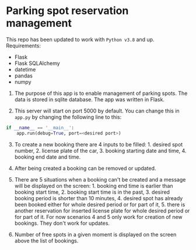 # Parking spot reservation management

This repo has been updated to work with `Python v3.8` and up.
Requirements:
- Flask
- Flask SQLAlchemy
- datetime
- pandas
- numpy


1. The purpose of this app is to enable management of parking spots. The data is stored in sqlite database. The app was written in Flask. 

2. This server will start on port 5000 by default. You can change this in `app.py` by changing the following line to this:

```python
if __name__ == '__main__':
    app.run(debug=True, port=<desired port>)
```
3. To create a new booking there are 4 inputs to be filled: 1. desired spot number, 2. license plate of the car, 3. booking starting date and time, 4. booking end date and time.

4. After being created a booking can be removed or updated. 

5. There are 5 situations when a booking can't be created and a message will be displayed on the screen: 1. booking end time is earlier than booking start time, 2. booking start time is in the past, 3. desired booking period is shorter than 10 minutes, 4. desired spot has already been booked either for whole desired period or for part of it, 5. there is another reservation for inserted license plate for whole desired period or for part of it. For now scenarios 4 and 5 only work for creation of new bookings. They don't work for updates. 

6. Number of free spots in a given moment is displayed on the screen above the list of bookings.
